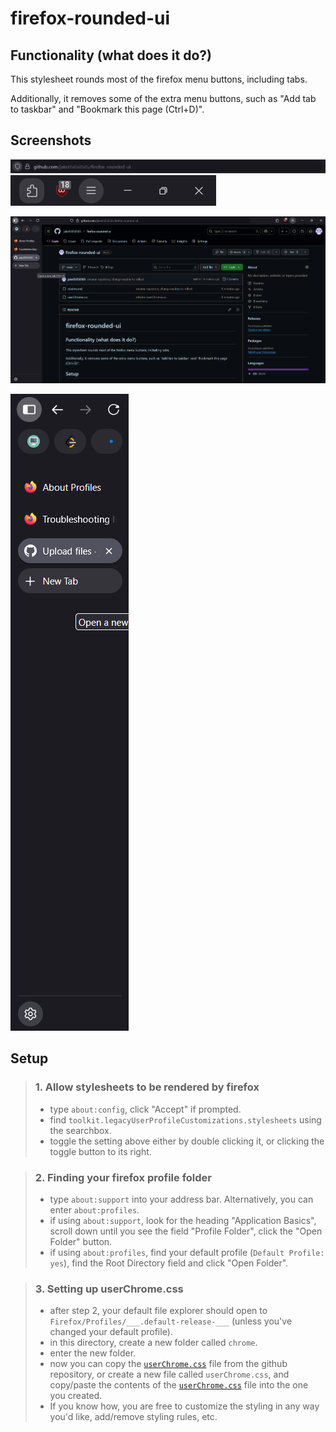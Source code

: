 # firefox-rounded-ui

## Functionality (what does it do?)

This stylesheet rounds most of the firefox menu buttons, including tabs.

Additionally, it removes some of the extra menu buttons, such as "Add tab to taskbar" and "Bookmark this page (Ctrl+D)".

## Screenshots

![](screenshots/addr_bar.png) ![](screenshots/right-buttons.png)

![](screenshots/full.png)

![](screenshots/tabs.png)



## Setup

>### 1. Allow stylesheets to be rendered by firefox
> - type `about:config`, click "Accept" if prompted.
> - find `toolkit.legacyUserProfileCustomizations.stylesheets` using the searchbox.
> - toggle the setting above either by double clicking it, or clicking the toggle button to its right.

>### 2. Finding your firefox profile folder
> - type `about:support` into your address bar. Alternatively, you can enter `about:profiles`.
> - if using `about:support`, look for the heading "Application Basics", scroll down until you see the field "Profile Folder", click the "Open Folder" button.
> - if using `about:profiles`, find your default profile (`Default Profile: yes`), find the Root Directory field and click "Open Folder".

>### 3. Setting up userChrome.css
> - after step 2, your default file explorer should open to `Firefox/Profiles/___.default-release-___` (unless you've changed your default profile).
> - in this directory, create a new folder called `chrome`.
> - enter the new folder.
> - now you can copy the [`userChrome.css`](https://github.com/jake05050505/firefox-rounded-ui/blob/main/userChrome.css) file from the github repository, or create a new file called `userChrome.css`, and copy/paste the contents of the [`userChrome.css`](userChrome.css) file into the one you created.
> - If you know how, you are free to customize the styling in any way you'd like, add/remove styling rules, etc.
